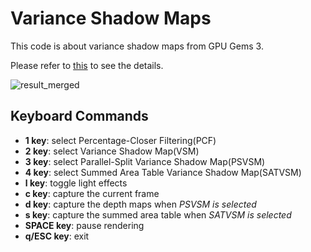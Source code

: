 # Variance Shadow Maps

  This code is about variance shadow maps from GPU Gems 3.
  
  Please refer to [this](https://jeesunkim.com/projects/gpu-gems/variance_shadow_maps/) to see the details.
  
![result_merged](https://github.com/emoy-kim/VarianceShadowMaps/assets/17864157/555c473d-79ec-4742-844d-4987f891ed0b)

## Keyboard Commands
  * **1 key**: select Percentage-Closer Filtering(PCF)
  * **2 key**: select Variance Shadow Map(VSM)
  * **3 key**: select Parallel-Split Variance Shadow Map(PSVSM)
  * **4 key**: select Summed Area Table Variance Shadow Map(SATVSM)
  * **l key**: toggle light effects
  * **c key**: capture the current frame
  * **d key**: capture the depth maps when _PSVSM is selected_
  * **s key**: capture the summed area table when _SATVSM is selected_
  * **SPACE key**: pause rendering
  * **q/ESC key**: exit
